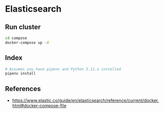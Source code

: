 # Elasticsearch

## Run cluster

```bash
cd compose
docker-compose up -d
```

## Index

```bash
# Assumes you have pipenv and Python 3.11.x installed
pipenv install
```

## References

* https://www.elastic.co/guide/en/elasticsearch/reference/current/docker.html#docker-compose-file


